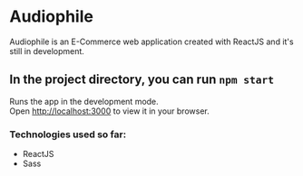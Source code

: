 # Audiophile 

Audiophile is an E-Commerce web application created with ReactJS and it's still in development.

## In the project directory, you can run `npm start`

Runs the app in the development mode.\
Open [http://localhost:3000](http://localhost:3000) to view it in your browser.


### Technologies used so far:

- ReactJS
- Sass

